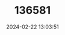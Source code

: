 ---
title: "136581"
category: "Spalax uralensis"
draft: false
date: 2024-02-22 13:03:51
languages:
  English: ["Ural Blind Mole Rat", "Kazakhstan Blind Mole Rat"]
  Russian: ["Ural'Skii Slepysh"]
---